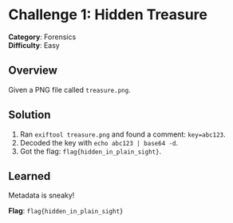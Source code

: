 # Challenge 1: Hidden Treasure
**Category**: Forensics  
**Difficulty**: Easy  

## Overview
Given a PNG file called `treasure.png`.

## Solution
1. Ran `exiftool treasure.png` and found a comment: `key=abc123`.
2. Decoded the key with `echo abc123 | base64 -d`.
3. Got the flag: `flag{hidden_in_plain_sight}`.

## Learned
Metadata is sneaky!

**Flag**: `flag{hidden_in_plain_sight}`
